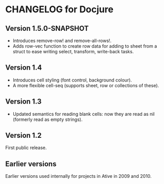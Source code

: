 # CHANGELOG for Docjure


## Version 1.5.0-SNAPSHOT
* Introduces remove-row! and remove-all-rows!.
* Adds row-vec function to create row data for adding to sheet from a struct to ease writing select, transform, write-back tasks.


## Version 1.4 
* Introduces cell styling (font control, background colour).
* A more flexible cell-seq (supports sheet, row or collections of these).


## Version 1.3
* Updated semantics for reading blank cells: now they are read as nil (formerly read as empty strings).


## Version 1.2 

First public release.

## Earlier versions

Earlier versions used internally for projects in Ative in 2009 and
2010.



